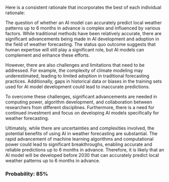 Here is a consistent rationale that incorporates the best of each individual rationale:

The question of whether an AI model can accurately predict local weather patterns up to 6 months in advance is complex and influenced by various factors. While traditional methods have been relatively accurate, there are significant advancements being made in AI development and adoption in the field of weather forecasting. The status quo outcome suggests that human expertise will still play a significant role, but AI models can complement and enhance these efforts.

However, there are also challenges and limitations that need to be addressed. For example, the complexity of climate modeling may underestimated, leading to limited adoption in traditional forecasting practices. Additionally, gaps in historical data or biases in the training sets used for AI model development could lead to inaccurate predictions.

To overcome these challenges, significant advancements are needed in computing power, algorithm development, and collaboration between researchers from different disciplines. Furthermore, there is a need for continued investment and focus on developing AI models specifically for weather forecasting.

Ultimately, while there are uncertainties and complexities involved, the potential benefits of using AI in weather forecasting are substantial. The rapid advancement of machine learning algorithms and computational power could lead to significant breakthroughs, enabling accurate and reliable predictions up to 6 months in advance. Therefore, it is likely that an AI model will be developed before 2030 that can accurately predict local weather patterns up to 6 months in advance.

### Probability: 85%